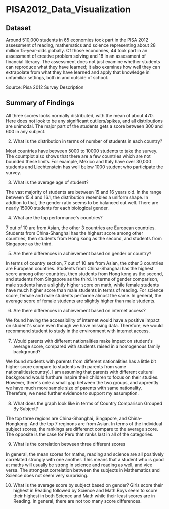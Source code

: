 # PISA2012_Data_Visualization

## Dataset

Around 510,000 students in 65 economies took part in the PISA 2012 assessment of reading, mathematics and science representing about 28 million 15-year-olds globally. Of those economies, 44 took part in an assessment of creative problem solving and 18 in an assessment of financial literacy. The assessment does not just examine whether students can reproduce what they have learned; it also examines how well they can extrapolate from what they have learned and apply that knowledge in unfamiliar settings, both in and outside of school.

Source: Pisa 2012 Survey Description



## Summary of Findings

All three scores looks normally distributed, with the mean of about 470. Here does not look to be any significant outliers/spikes, and all distributions are unimodal. The major part of the students gets a score between 300 and 600 in any subject.

2. What is the distribution in terms of number of students in each country?

Most countries have between 5000 to 10000 students to take the survey. The countplot also shows that there are a few countries which are not bounded these limits. For example, Mexico and Italy have over 30,000 students and Liechtenstein has well below 1000 student who participate the survey. 

3. What is the average age of student?

The vast majority of students are between 15 and 16 years old. In the range between 15.4 and 16.1, the distribution resembles a uniform shape. In addtion to that, the gender ratio seems to be balanced out well. There are nearly 15000 students for each biological gender.

4. What are the top performance's countries?

7 out of 10 are from Asian, the other 3 countries are European countries. Students from China-Shanghai has the highest score among other countries, then students from Hong kong as the second, and students from Singapore as the third. 

5. Are there differences in achievement based on gender or country?

In terms of country section, 7 out of 10 are from Asian, the other 3 countries are European countries. Students from China-Shanghai has the highest score among other countries, then students from Hong kong as the second, and students from Singapore as the third. In terms of gender comparison, male students have a slightly higher score on math, while female students have much higher score than male students in terms of reading. For science score, female and male students performe almost the same. In general, the average score of female students are slightly higher than male students.

6. Are there differences in achievement based on internet access?

We found having the accessibility of internet would have a positive impact on student's score even though we have missing data. Therefore, we would recommend student to study in the environment with internet access.

7. Would parents with different nationalities make impact on student's average score, compared with students raised in a homogenous family background?

We found students with parents from different nationalities has a little bit higher score compare to students with parents from same nationalities(country). I am assuming that parents with different cultural background would furthure inspire their children to focus on their studies. However, there's onle a small gap between the two groups, and apprently we have much more sample size of parents with same nationality. Therefore, we need further evidence to support my assumption.


8. What does the graph look like in terms of Country Comparison Grouped By Subject?

The top three regions are China-Shanghai, Singapore, and China-Hongkong. And the top 7 reginons are from Asian. In terms of the individual subject scores, the rankings are differenct compare to the average score. The opposite is the case for Peru that ranks last in all of the categories.

9. What is the correlation between three different scores

In general, the mean scores for maths, reading and science are all positively correlated strongly with one another. This means that a student who is good at maths will usually be strong in science and reading as well, and vice versa. The strongest correlation between the subjects in Mathematics and Science does not seem very surprising.
 
10. What is the average score by subject based on gender? 
Girls score their highest in Reading followed by Science and Math.Boys seem to score their highest in both Science and Math while their least scores are in Reading. In general, there are not too many score differences.
